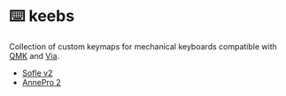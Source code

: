# :keyboard: keebs 

Collection of custom keymaps for mechanical keyboards compatible with
[QMK](https://github.com/qmk) and [Via](https://github.com/the-via).

- [Sofle v2](sofle)
- [AnnePro 2](anne-pro-2)